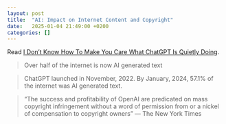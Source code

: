 ```yaml
---
layout: post
title:  "AI: Impact on Internet Content and Copyright"
date:   2025-01-04 21:49:00 +0200
categories: []
---
```

Read [I Don’t Know How To Make You Care What ChatGPT Is Quietly Doing](https://medium.com/the-generator/i-dont-know-how-to-make-you-care-what-chatgpt-is-quietly-doing-8177dfcfb486).

> Over half of the internet is now AI generated text

> ChatGPT launched in November, 2022. By January, 2024, 57.1% of the internet was AI generated text.

> “The success and profitability of OpenAI are predicated on mass copyright infringement without a word of permission from or a nickel of compensation to copyright owners” — The New York Times
